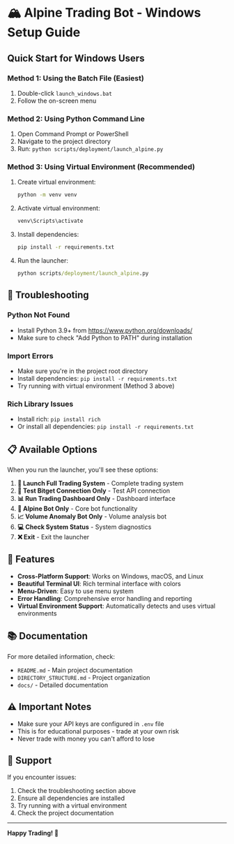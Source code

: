 # 🏔️ Alpine Trading Bot - Windows Setup Guide

## Quick Start for Windows Users

### Method 1: Using the Batch File (Easiest)
1. Double-click `launch_windows.bat`
2. Follow the on-screen menu

### Method 2: Using Python Command Line
1. Open Command Prompt or PowerShell
2. Navigate to the project directory
3. Run: `python scripts/deployment/launch_alpine.py`

### Method 3: Using Virtual Environment (Recommended)
1. Create virtual environment:
   ```cmd
   python -m venv venv
   ```

2. Activate virtual environment:
   ```cmd
   venv\Scripts\activate
   ```

3. Install dependencies:
   ```cmd
   pip install -r requirements.txt
   ```

4. Run the launcher:
   ```cmd
   python scripts/deployment/launch_alpine.py
   ```

## 🔧 Troubleshooting

### Python Not Found
- Install Python 3.9+ from https://www.python.org/downloads/
- Make sure to check "Add Python to PATH" during installation

### Import Errors
- Make sure you're in the project root directory
- Install dependencies: `pip install -r requirements.txt`
- Try running with virtual environment (Method 3 above)

### Rich Library Issues
- Install rich: `pip install rich`
- Or install all dependencies: `pip install -r requirements.txt`

## 📋 Available Options

When you run the launcher, you'll see these options:

1. **🌿 Launch Full Trading System** - Complete trading system
2. **🔌 Test Bitget Connection Only** - Test API connection
3. **📊 Run Trading Dashboard Only** - Dashboard interface
4. **🤖 Alpine Bot Only** - Core bot functionality
5. **📈 Volume Anomaly Bot Only** - Volume analysis bot
6. **💻 Check System Status** - System diagnostics
7. **❌ Exit** - Exit the launcher

## 🚀 Features

- **Cross-Platform Support**: Works on Windows, macOS, and Linux
- **Beautiful Terminal UI**: Rich terminal interface with colors
- **Menu-Driven**: Easy to use menu system
- **Error Handling**: Comprehensive error handling and reporting
- **Virtual Environment Support**: Automatically detects and uses virtual environments

## 📚 Documentation

For more detailed information, check:
- `README.md` - Main project documentation
- `DIRECTORY_STRUCTURE.md` - Project organization
- `docs/` - Detailed documentation

## ⚠️ Important Notes

- Make sure your API keys are configured in `.env` file
- This is for educational purposes - trade at your own risk
- Never trade with money you can't afford to lose

## 🤝 Support

If you encounter issues:
1. Check the troubleshooting section above
2. Ensure all dependencies are installed
3. Try running with a virtual environment
4. Check the project documentation

---

**Happy Trading! 🚀**
